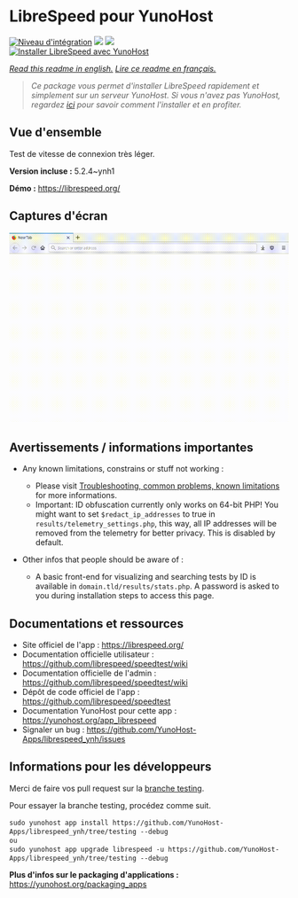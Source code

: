 # LibreSpeed pour YunoHost

[![Niveau d'intégration](https://dash.yunohost.org/integration/librespeed.svg)](https://dash.yunohost.org/appci/app/librespeed) ![](https://ci-apps.yunohost.org/ci/badges/librespeed.status.svg) ![](https://ci-apps.yunohost.org/ci/badges/librespeed.maintain.svg)  
[![Installer LibreSpeed avec YunoHost](https://install-app.yunohost.org/install-with-yunohost.svg)](https://install-app.yunohost.org/?app=librespeed)

*[Read this readme in english.](./README.md)*
*[Lire ce readme en français.](./README_fr.md)*

> *Ce package vous permet d'installer LibreSpeed rapidement et simplement sur un serveur YunoHost.
Si vous n'avez pas YunoHost, regardez [ici](https://yunohost.org/#/install) pour savoir comment l'installer et en profiter.*

## Vue d'ensemble

Test de vitesse de connexion très léger.

**Version incluse :** 5.2.4~ynh1

**Démo :** https://librespeed.org/

## Captures d'écran

![](./doc/screenshots/librespeed_screenshot.gif)

## Avertissements / informations importantes

* Any known limitations, constrains or stuff not working :
    * Please visit [Troubleshooting, common problems, known limitations](https://github.com/librespeed/speedtest/wiki/Troubleshooting,-common-problems,-known-limitations) for more informations.
    * Important: ID obfuscation currently only works on 64-bit PHP! You might want to set `$redact_ip_addresses` to true in `results/telemetry_settings.php`, this way, all IP addresses will be removed from the telemetry for better privacy. This is disabled by default.

* Other infos that people should be aware of :
    * A basic front-end for visualizing and searching tests by ID is available in `domain.tld/results/stats.php`. A password is asked to you during installation steps to access this page. 

## Documentations et ressources

* Site officiel de l'app : https://librespeed.org/
* Documentation officielle utilisateur : https://github.com/librespeed/speedtest/wiki
* Documentation officielle de l'admin : https://github.com/librespeed/speedtest/wiki
* Dépôt de code officiel de l'app : https://github.com/librespeed/speedtest
* Documentation YunoHost pour cette app : https://yunohost.org/app_librespeed
* Signaler un bug : https://github.com/YunoHost-Apps/librespeed_ynh/issues

## Informations pour les développeurs

Merci de faire vos pull request sur la [branche testing](https://github.com/YunoHost-Apps/librespeed_ynh/tree/testing).

Pour essayer la branche testing, procédez comme suit.
```
sudo yunohost app install https://github.com/YunoHost-Apps/librespeed_ynh/tree/testing --debug
ou
sudo yunohost app upgrade librespeed -u https://github.com/YunoHost-Apps/librespeed_ynh/tree/testing --debug
```

**Plus d'infos sur le packaging d'applications :** https://yunohost.org/packaging_apps